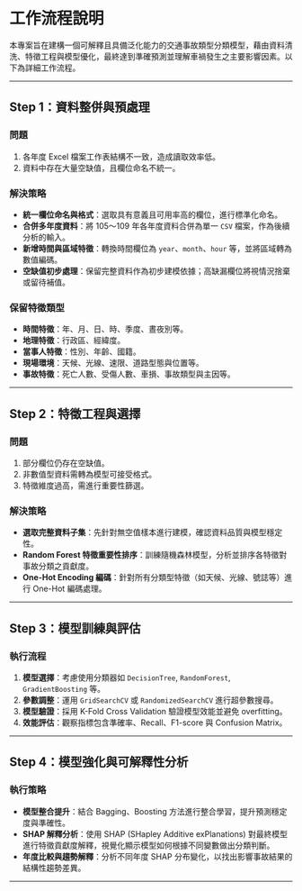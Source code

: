# 工作流程說明

本專案旨在建構一個可解釋且具備泛化能力的交通事故類型分類模型，藉由資料清洗、特徵工程與模型優化，最終達到準確預測並理解車禍發生之主要影響因素。以下為詳細工作流程。

---

## Step 1：資料整併與預處理

### 問題
1. 各年度 Excel 檔案工作表結構不一致，造成讀取效率低。
2. 資料中存在大量空缺值，且欄位命名不統一。

### 解決策略
- **統一欄位命名與格式**：選取具有意義且可用率高的欄位，進行標準化命名。
- **合併多年度資料**：將 105～109 年各年度資料合併為單一 `CSV` 檔案，作為後續分析的輸入。
- **新增時間與區域特徵**：轉換時間欄位為 `year`、`month`、`hour` 等，並將區域轉為數值編碼。
- **空缺值初步處理**：保留完整資料作為初步建模依據；高缺漏欄位將視情況捨棄或留待補值。

### 保留特徵類型
- **時間特徵**：年、月、日、時、季度、晝夜別等。
- **地理特徵**：行政區、經緯度。
- **當事人特徵**：性別、年齡、國籍。
- **現場環境**：天候、光線、速限、道路型態與位置等。
- **事故特徵**：死亡人數、受傷人數、車損、事故類型與主因等。

---

## Step 2：特徵工程與選擇

### 問題
1. 部分欄位仍存在空缺值。
2. 非數值型資料需轉為模型可接受格式。
3. 特徵維度過高，需進行重要性篩選。

### 解決策略
- **選取完整資料子集**：先針對無空值樣本進行建模，確認資料品質與模型穩定性。
- **Random Forest 特徵重要性排序**：訓練隨機森林模型，分析並排序各特徵對事故分類之貢獻度。
- **One-Hot Encoding 編碼**：針對所有分類型特徵（如天候、光線、號誌等）進行 One-Hot 編碼處理。

---

## Step 3：模型訓練與評估

### 執行流程
1. **模型選擇**：考慮使用分類器如 `DecisionTree`, `RandomForest`, `GradientBoosting` 等。
2. **參數調整**：運用 `GridSearchCV` 或 `RandomizedSearchCV` 進行超參數搜尋。
3. **模型驗證**：採用 K-Fold Cross Validation 驗證模型效能並避免 overfitting。
4. **效能評估**：觀察指標包含準確率、Recall、F1-score 與 Confusion Matrix。

---

## Step 4：模型強化與可解釋性分析

### 執行策略
- **模型整合提升**：結合 Bagging、Boosting 方法進行整合學習，提升預測穩定度與準確性。
- **SHAP 解釋分析**：使用 SHAP (SHapley Additive exPlanations) 對最終模型進行特徵貢獻度解釋，視覺化顯示模型如何根據不同變數做出分類判斷。
- **年度比較與趨勢解釋**：分析不同年度 SHAP 分布變化，以找出影響事故結果的結構性趨勢差異。

---

